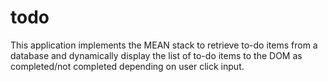 # todo
This application implements the MEAN stack to retrieve to-do items from a database and dynamically display the list of to-do items to the DOM as completed/not completed depending on user click input.
